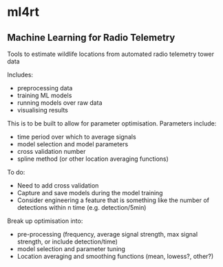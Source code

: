 # ml4rt

## Machine Learning for Radio Telemetry

Tools to estimate wildlife locations from automated radio telemetry tower data

Includes:
- preprocessing data
- training ML models
- running models over raw data
- visualising results

This is to be built to allow for parameter optimisation. Parameters include:
- time period over which to average signals
- model selection and model parameters
- cross validation number
- spline method (or other location averaging functions)

To do:
- Need to add cross validation
- Capture and save models during the model training
- Consider engineering a feature that is something like the number of detections within n time (e.g. detection/5min)

Break up optimisation into:
- pre-processing (frequency, average signal strength, max signal strength, or include detection/time)
- model selection and parameter tuning
- Location averaging and smoothing functions (mean, lowess?, other?)